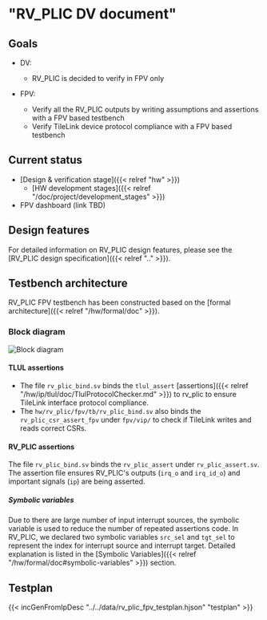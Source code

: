 # "RV_PLIC DV document"

## Goals
* DV:
  * RV_PLIC is decided to verify in FPV only

* FPV:
  * Verify all the RV_PLIC outputs by writing assumptions and assertions with a
    FPV based testbench
  * Verify TileLink device protocol compliance with a FPV based testbench

## Current status
* [Design & verification stage]({{< relref "hw" >}})
  * [HW development stages]({{< relref "/doc/project/development_stages" >}})
* FPV dashboard (link TBD)

## Design features
For detailed information on RV_PLIC design features, please see the
[RV_PLIC design specification]({{< relref ".." >}}).

## Testbench architecture
RV_PLIC FPV testbench has been constructed based on the [formal
architecture]({{< relref "/hw/formal/doc" >}}).

### Block diagram
![Block diagram](fpv.svg)

#### TLUL assertions
* The file `rv_plic_bind.sv` binds the `tlul_assert` [assertions]({{< relref "/hw/ip/tlul/doc/TlulProtocolChecker.md" >}})
  to rv_plic to ensure TileLink interface protocol compliance.
* The `hw/rv_plic/fpv/tb/rv_plic_bind.sv` also binds the `rv_plic_csr_assert_fpv`
  under `fpv/vip/` to check if TileLink writes and reads correct
  CSRs.

#### RV_PLIC assertions
The file `rv_plic_bind.sv` binds the `rv_plic_assert` under `rv_plic_assert.sv`.
The assertion file ensures RV_PLIC's outputs (`irq_o` and `irq_id_o`) and important signals (`ip`) are being asserted.

##### Symbolic variables
Due to there are large number of input interrupt sources, the symbolic variable
is used to reduce the number of repeated assertions code. In RV_PLIC, we
declared two symbolic variables `src_sel` and `tgt_sel` to represent the index for
interrupt source and interrupt target.
Detailed explanation is listed in the
[Symbolic Variables]({{< relref "/hw/formal/doc#symbolic-variables" >}}) section.

## Testplan
{{< incGenFromIpDesc "../../data/rv_plic_fpv_testplan.hjson" "testplan" >}}
